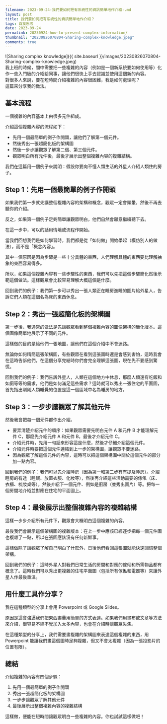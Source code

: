 ```yaml
---
filename: 2023-09-24-我們要如何把有系統性的資訊簡單地作介紹-.md
layout: post
title: 我們要如何把有系統性的資訊簡單地作介紹？
tags: 自我思考
date: 2023-09-24
permalink: 20230924-how-to-present-complex-information/
thumbnail: "20230826070804-Sharing-complex-knowledge.jpeg"
comments: true
---
```


![Sharing complex knowledge]({{ site.baseurl }}/images/20230826070804-Sharing-complex-knowledge.jpeg)  
我上班的時候，間中需要把一些複雜的內容（例如是一個新系統要如何使用等）化作一些入門級的介紹給同事，讓他們很快上手去認識並使用這個新的內容。  
對很多人來說，要在短時間介紹複雜的內容很困難，我是如何處理呢？  
這篇來分享我的做法。

## 基本流程

一個複雜的內容基本上由很多元件組成。

介紹這個複雜內容的流程如下：

- 先用一個最簡單的例子作開頭，讓他們了解第一個元件。
- 然後秀出一張超簡化板的架構圖
- 然後一步步讓觀眾了解第二個、第三個元件。
- 觀眾明白所有元件後，最後才展示出整個複雜內容的複雜結構。

我們在這篇用一個例子來說明：假設你要向不懂人類生活的外星人介紹人類住的房子。

## Step 1：先用一個最簡單的例子作開頭

如果我們第一步就先講整個複雜內容的架構和概念，觀眾一定會頭暈，然後不再去聽你的介紹。

反之，如果第一個例子足夠簡單讓觀眾明白，他們自然會願意繼續聽下去。

在這一步中，可以的話用情境或流程作開始。

當我們回想我們是如何學習時，我們都是從「如何做」開始學起（模仿別人的做法），而不是「概念內容」。　

其中一個原因是因為步驟是一些十分具體的東西，人們理解具體的東西要比理解抽象的東西容易得多。

所以，如果這個複雜內容有一些步驟性的東西，我們可以先把這個步驟簡化然後示範這個做法。這樣觀眾會比較容易理解大概這個是什麼。

回到我們的例子：我們第一步可以秀出一張人類正在睡房進睡的圖片給外星人，告訴它們人類在這個名為床的東西休息。

## Step 2：秀出一張超簡化板的架構圖

第一步後，我通常的做法是先讓觀眾看到整個複雜內容的圖像架構的簡化版本。這個圖像簡單地展示了不同的元件。

這樣做的目的是給他們一張地圖，讓他們在這個介紹中不會迷路。

無論你如何精簡這張架構圖，有些觀眾在看到這張圖時還是會感到害怕，這時我會在這時告訴他們，在這個分享完結時你們會完全理解這張圖，現在先不要感到驚慌。

回到我們的例子：我們告訴外星人，人類在這個地方中休息，那麼人類還有吃飯和如廁等等的需求，他們是如何滿足這些需求？這時就可以秀出一張住宅的平面圖，首先指出剛剛人類睡覺的位置是這一個區域中名為睡房的地方。

## Step 3：一步步讓觀眾了解其他元件

然後我會把每一個元件都作出介紹。

- 要弄清楚介紹元件的順序：如果觀眾需要先明白元件 A 和元件 B 才能理解元件 C，那麼先介紹元件 A 和元件 B，最後才介紹元件 C。
- 介紹元件時，先用一句話來形容這是什麼，然後才仔細介紹這個元件。
- 介紹元件時要把這個元件連結到上一步的架構圖，讓觀眾不要迷路。
- 因為觀眾了解這個元件的內容，這時可以把這個架構圖中關於這個元件的部分加一點內容。

回到我們的例子：我們可以先介紹睡房（因為第一和第二步有有提及睡房）。介紹睡房的有途（睡眠、放置衣服、化妝等），然後再介紹這些活動需要的傢俬（床、衣櫃、梳妝桌等），然後介紹下一個元件、例如是廚房（並秀出圖片）等。把每一個房間地介紹並對應在住宅的平面圖上。

## Step 4：最後展示出整個複雜內容的複雜結構

這樣一步步介紹所有元件下，觀眾會大概明白這個複雜的內容。

最後我們會展示這個架構圖的複雜版本：在上一步中應該已經逐步把每一個元件圖也複雜了一點，所以在張圖應該沒有任何新鮮事。

這樣做除了讓觀眾了解自己明白了什麼外，日後他們看回這張圖就能快速回憶整個架構。

回到我們的例子：這時外星人對我們日常生活的房間和對應的傢俬和所需物品都有概念了。這時我們可以秀出更複雜的住宅平面圖（包括所有傢俬和電器等）來讓外星人作最後重溫。

## 用什麼工具作分享？

我在這種類型的分享上會用 Powerpoint 或 Google Slides。

原因是這會強逼我們把東西盡量用簡單的方式表達。如果我們用畫布或文章等方法來介紹，很容易不經不覺加入太多內容，也會在介紹時讓觀眾失焦。

在這種類型的分享上，我們需要畫複雜的架構圖來表達這個複雜的東西，用 Powerpoint 能讓我們畫這個圖時足夠複雜，但又不會太複雜（因為一張投影片的位置有限）。

## 總結

介紹複雜的內容有四個步驟：

1. 先用一個最簡單的例子作開頭
2. 秀出一張超簡化板的架構圖
3. 一步步讓觀眾了解其他元件
4. 最後展示出整個複雜內容的複雜結構

這樣做，便能在短時間讓觀眾明白一些複雜的內容。你也試試這樣做吧！
